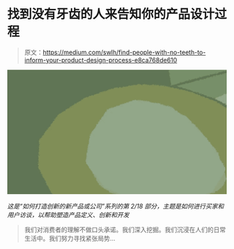 # 找到没有牙齿的人来告知你的产品设计过程

> 原文：<https://medium.com/swlh/find-people-with-no-teeth-to-inform-your-product-design-process-e8ca768de610>

![](img/d3653d64256c8ada6662dae963d8b174.png)

*这是“如何打造创新的新产品或公司”系列的第 2/18 部分，主题是如何进行买家和用户访谈，以帮助塑造产品定义、创新和开发*

> 我们对消费者的理解不做口头承诺。我们深入挖掘。我们沉浸在人们的日常生活中。我们努力寻找紧张局势…